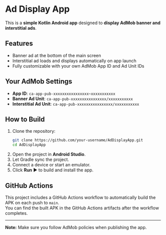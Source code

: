 # Ad Display App

This is a **simple Kotlin Android app** designed to **display AdMob banner and interstitial ads**.

## Features
- Banner ad at the bottom of the main screen
- Interstitial ad loads and displays automatically on app launch
- Fully customizable with your own AdMob App ID and Ad Unit IDs

## Your AdMob Settings
- **App ID**: `ca-app-pub-xxxxxxxxxxxxxxxx~xxxxxxxxxxx`
- **Banner Ad Unit**: `ca-app-pub-xxxxxxxxxxxxxxxx/xxxxxxxxxxx`
- **Interstitial Ad Unit**: `ca-app-pub-xxxxxxxxxxxxxxxx/xxxxxxxxxxx`

## How to Build
1. Clone the repository:
   ```bash
   git clone https://github.com/your-username/AdDisplayApp.git
   cd AdDisplayApp
   ```
2. Open the project in **Android Studio**.
3. Let Gradle sync the project.
4. Connect a device or start an emulator.
5. Click **Run** ▶️ to build and install the app.

## GitHub Actions
This project includes a GitHub Actions workflow to automatically build the APK on each push to `main`.  
You can find the built APK in the GitHub Actions artifacts after the workflow completes.

---

**Note:** Make sure you follow AdMob policies when publishing the app.
